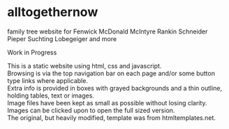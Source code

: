 # alltogethernow
family tree website for Fenwick McDonald McIntyre Rankin Schneider Pieper Suchting Lobegeiger and more

Work in Progress

This is a static website using html, css and javascript. <br>
Browsing is via the top navigation bar on each page and/or some button type links where applicable. <br>
Extra info is provided in boxes with grayed backgrounds and a thin outline, holding tables, text or images. <br>
Image files have been kept as small as possible without losing clarity. <br>
Images can be clicked upon to open the full sized version. <br>
The original, but heavily modified, template was from htmltemplates.net. <br>
